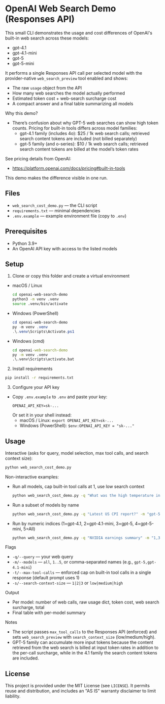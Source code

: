 # OpenAI Web Search Demo (Responses API)

This small CLI demonstrates the usage and cost differences of OpenAI's built-in web search across these models:

- gpt-4.1
- gpt-4.1-mini
- gpt-5
- gpt-5-mini

It performs a single Responses API call per selected model with the provider-native `web_search_preview` tool enabled and shows:
- The raw `usage` object from the API
- How many web searches the model actually performed
- Estimated token cost + web-search surcharge cost
- A compact answer and a final table summarizing all models

Why this demo?
- There’s confusion about why GPT-5 web searches can show high token counts. Pricing for built-in tools differs across model families:
  - gpt-4.1 family (includes 4o): $25 / 1k web search calls; retrieved search content tokens are included (not billed separately)
  - gpt-5 family (and o-series): $10 / 1k web search calls; retrieved search content tokens are billed at the model’s token rates

See pricing details from OpenAI:
- https://platform.openai.com/docs/pricing#built-in-tools

This demo makes the difference visible in one run.

## Files
- `web_search_cost_demo.py` — the CLI script
- `requirements.txt` — minimal dependencies
- `.env.example` — example environment file (copy to `.env`)

## Prerequisites
- Python 3.9+
- An OpenAI API key with access to the listed models

## Setup

1) Clone or copy this folder and create a virtual environment

- macOS / Linux
  ```bash
  cd openai-web-search-demo
  python3 -m venv .venv
  source .venv/bin/activate
  ```

- Windows (PowerShell)
  ```powershell
  cd openai-web-search-demo
  py -m venv .venv
  .\.venv\Scripts\Activate.ps1
  ```

- Windows (cmd)
  ```bat
  cd openai-web-search-demo
  py -m venv .venv
  .\.venv\Scripts\activate.bat
  ```

2) Install requirements
```bash
pip install -r requirements.txt
```

3) Configure your API key
- Copy `.env.example` to `.env` and paste your key:
  ```env
  OPENAI_API_KEY=sk-...
  ```
  Or set it in your shell instead:
  - macOS / Linux: `export OPENAI_API_KEY=sk-...`
  - Windows (PowerShell): `$env:OPENAI_API_KEY = "sk-..."`

## Usage

Interactive (asks for query, model selection, max tool calls, and search context size):
```bash
python web_search_cost_demo.py
```

Non-interactive examples:
- Run all models, cap built-in tool calls at 1, use low search context
  ```bash
  python web_search_cost_demo.py -q "What was the high temperature in Los Angeles today?" -m all -t 1 -s low
  ```
- Run a subset of models by name
  ```bash
  python web_search_cost_demo.py -q "Latest US CPI report?" -m "gpt-5,gpt-4.1-mini" -t 2 -s medium
  ```
- Run by numeric indices (1=gpt-4.1, 2=gpt-4.1-mini, 3=gpt-5, 4=gpt-5-mini, 5=All)
  ```bash
  python web_search_cost_demo.py -q "NVIDIA earnings summary" -m "1,3" -t 2 -s 3
  ```

Flags
- `-q/--query` — your web query
- `-m/--models` — `all`, `1..5`, or comma-separated names (e.g., `gpt-5,gpt-4.1-mini`)
- `-t/--max-tool-calls` — enforced cap on built-in tool calls in a single response (default prompt uses 1)
- `-s/--search-context-size` — `1|2|3` or `low|medium|high`

Output
- Per model: number of web calls, raw usage dict, token cost, web search surcharge, total
- Final table with per-model summary

Notes
- The script passes `max_tool_calls` to the Responses API (enforced) and sets `web_search_preview` with `search_context_size` (low/medium/high).
- GPT-5 family can accumulate more input tokens because the content retrieved from the web search is billed at input token rates in addition to the per-call surcharge, while in the 4.1 family the search content tokens are included.

## License
This project is provided under the MIT License (see `LICENSE`). It permits reuse and distribution, and includes an "AS IS" warranty disclaimer to limit liability.

